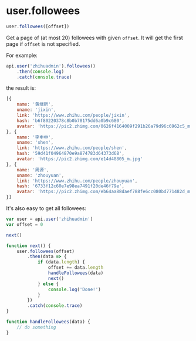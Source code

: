 # user.followees

```javascript
user.followees([offset])
```

Get a page of (at most 20) followees with given `offset`. It will get the first page if `offset` is not specified.

For example:

```javascript
api.user('zhihuadmin').followees()
    .then(console.log)
    .catch(console.trace)
```

the result is:

```javascript
[{
    name: '黄继新',
    uname: 'jixin',
    link: 'https://www.zhihu.com/people/jixin',
    hash: 'b6f80220378c8b0b78175dd6a0b9c680',
    avatar: 'https://pic2.zhimg.com/0626f4164009f291b26a79d96c6962c5_m.jpg'
}, {
    name: '李申申',
    uname: 'shen',
    link: 'https://www.zhihu.com/people/shen',
    hash: '59d41f04964870e9a874783d64373d68',
    avatar: 'https://pic2.zhimg.com/e14d48805_m.jpg'
}, {
    name: '周源',
    uname: 'zhouyuan',
    link: 'https://www.zhihu.com/people/zhouyuan',
    hash: '6733f12c60e7e98ea7491f20de46f79e',
    avatar: 'https://pic2.zhimg.com/eb64aa88daef788fe6cc080bd771482d_m.jpg'
}]
```

It's also easy to get all followees:

```javascript
var user = api.user('zhihuadmin')
var offset = 0

next()

function next() {
    user.followees(offset)
        .then(data => {
            if (data.length) {
                offset += data.length
                handleFollowees(data)
                next()
            } else {
                console.log('Done!')
            }
        })
        .catch(console.trace)
}

function handleFollowees(data) {
    // do something
}
```
